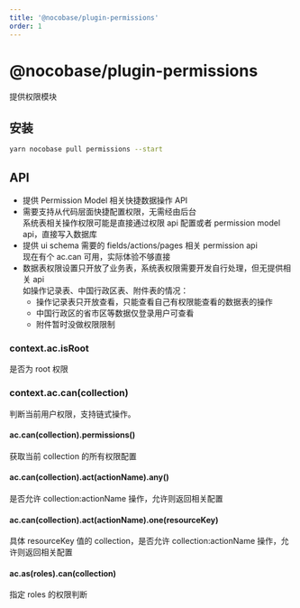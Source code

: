 ```yaml
---
title: '@nocobase/plugin-permissions'
order: 1
---
```


# @nocobase/plugin-permissions

提供权限模块

## 安装

```bash
yarn nocobase pull permissions --start
```

## API

<Alert title="还需改进的一些细节" type="warning">

- 提供 Permission Model 相关快捷数据操作 API
- 需要支持从代码层面快捷配置权限，无需经由后台  
  系统表相关操作权限可能是直接通过权限 api 配置或者 permission model api，直接写入数据库
- 提供 ui schema 需要的 fields/actions/pages 相关  permission api  
  现在有个 ac.can 可用，实际体验不够直接
- 数据表权限设置只开放了业务表，系统表权限需要开发自行处理，但无提供相关 api  
  如操作记录表、中国行政区表、附件表的情况：
  - 操作记录表只开放查看，只能查看自己有权限能查看的数据表的操作
  - 中国行政区的省市区等数据仅登录用户可查看
  - 附件暂时没做权限限制

</Alert>

### context.ac.isRoot

是否为 root 权限

### context.ac.can(collection)

判断当前用户权限，支持链式操作。

#### ac.can(collection).permissions()

获取当前 collection 的所有权限配置

#### ac.can(collection).act(actionName).any()

是否允许 collection:actionName 操作，允许则返回相关配置

#### ac.can(collection).act(actionName).one(resourceKey)

具体 resourceKey 值的 collection，是否允许 collection:actionName 操作，允许则返回相关配置

#### ac.as(roles).can(collection)

指定 roles 的权限判断
